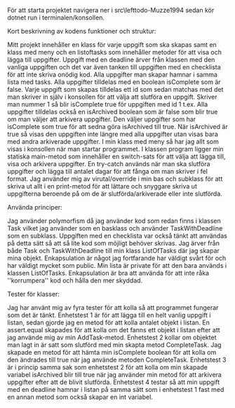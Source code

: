 För att starta projektet navigera ner i src\lefttodo-Muzze1994 sedan kör dotnet run i terminalen/konsollen.

Kort beskrivning av kodens funktioner och struktur:

Mitt projekt innehåller en klass för varje uppgift som ska skapas samt en klass med meny och en listoftasks som innehåller metoder för att visa och lägga till uppgifter. Uppgift med en deadline ärver från klassen med den vanliga uppgiften och det var även tanken till uppgiften med en checklista för att inte skriva onödig kod. Alla uppgifter man skapar hamnar i samma lista med tasks.
Alla uppgifter tilldelas med en boolean isComplete som är false. Varje uppgift som skapas tilldelas ett id som sedan matchas med det man skriver in själv i konsollen för att välja att slutföra en uppgift. Skriver man nummer 1 så blir isComplete true för uppgiften med id 1 t.ex. Alla uppgifter tilldelas också en isArchived boolean som är false som blir true om man väljer att arkivera uppgifter. Den väljer uppgifter som har isComplete som true för att sedna göra isArchived till true. När isArchived är true så visas den uppgiften inte längre med alla uppgifter utan visas bara med andra arkiverade uppgifter.
I min klass med meny så har jag allt som visas i konsollen när man startar programmet. I klassen program ligger min statiska main-metod som innehåller en switch-sats för att välja att lägga till, visa och arkivera uppgifter. En try-catch används när man ska slutföra uppgifter och lägga till antalet dagar för att fånga om man skriver i fel format. 
Jag använder mig av virutal/override i min bas och subklass för att skriva ut allt i en print-metod för att lättare och snyggare skriva ut uppgifterna beroende på om de är slutförda/arkiverade eller inte slutförda.

Använda principer: 

Jag använder polymorfism då jag använder kod som redan finns i klassen Task vilket jag använder som en basklass och använder TaskWithDeadline som en subklass. Uppgiften med en checklista var också tänkt att användas på detta sätt så att så lite kod som möjligt behöver skrivas. Jag ärver från både Task och TaskWithDeadline till min klass ListOfTasks där jag skapar mina objekt. Enkapsulation är något jag fortfarande har väldigt svårt för och har väldigt mycket som public. Min lista är private för att den bara används i klassen ListOfTasks. Enkapsulation är bra att använda för att inte råka ''korrumpera'' kod och hålla den mer skyddad.

Tester för klasser:

Jag har använt mig av fyra tester för att kolla så att programmet fungerar som det är tänkt. 
Enhetstest 1 är för att lägga till en helt vanlig uppgift i listan, sedan gjorde jag en metod för att kolla antalet objekt i listan. En assert.equal skapades för att kolla om det fanns ett objekt i listan efter att jag använde mig av min AddTask-metod. 
Enhetstest 2 kollar om objektet man lagt in är satt som slutförd med min skapta metod CompleteTask. Jag skapade en metod för att hämta min isComplete boolean för att kolla om den ändrades till true när jag använde metoden CompleteTask.
Enhetstest 3 är i princip samma sak som enhetstest 2 för att kolla om min skapade variabel isArchived blir till true när jag använder min metod för att arkivera uppgifter efter att de blivit slutförda. 
Enhetstest 4 testar så att min uppgift med en deadline hamnar i listan på samma sätt som i enhetstest 1 fast med en annan metod som också skapar en int variabel.
